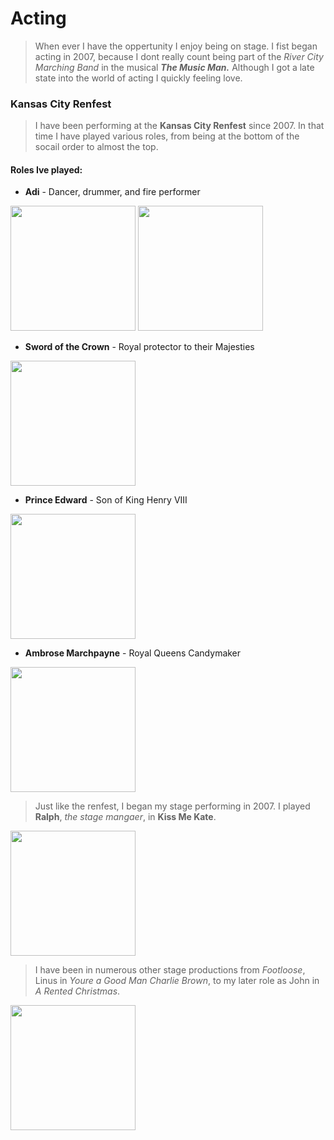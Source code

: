 # Acting

>When ever I have the oppertunity I enjoy being on stage. I fist began acting in 2007,
because I dont really count being part of the _River City Marching Band_ in the musical **_The Music Man._** 
Although I got a late state into the world of acting I quickly feeling love. 

### Kansas City Renfest

>I have been performing at the **Kansas City Renfest** since 2007. In that time I have played various roles, 
from being at the bottom of the socail order to almost the top.

#### Roles Ive played:

  + **Adi** - Dancer, drummer, and fire performer

<img src="https://user-images.githubusercontent.com/89314862/138538505-0c261b06-c14d-41ab-9c9c-c1fe15722196.jpg" width="200" height="200">

<img src="https://user-images.githubusercontent.com/89314862/138538502-e009ae7d-43d4-44a0-b8d5-4952ba813532.jpg" width="200" height="200">

  + **Sword of the Crown** - Royal protector to their Majesties

<img src="https://user-images.githubusercontent.com/89314862/138538508-f97ad83d-21a9-4f3b-8380-9806ecc310c5.jpg" width="200" height="200">

  + **Prince Edward** - Son of King Henry VIII

<img src="https://user-images.githubusercontent.com/89314862/138538490-599a75d1-1237-412c-b66d-96fa2b67299d.jpg" width="200" height="200">

  + **Ambrose Marchpayne** - Royal Queens Candymaker

<img src="https://user-images.githubusercontent.com/89314862/138538499-ef458ac9-f487-4cfc-895a-1353d1bda0bd.jpg" width="200" height="200">

>Just like the renfest, I began my stage performing in 2007. I played **Ralph**, _the stage mangaer_, in **Kiss Me Kate**.

<img src="https://user-images.githubusercontent.com/89314862/138538488-dbce943e-3c91-4ff5-93b9-d599ea93cc00.jpg" width="200" height="200">

>I have been in numerous other stage productions from _Footloose_, Linus in _Youre a Good Man Charlie Brown_, to my later role as John in _A Rented Christmas_.

<img src="https://user-images.githubusercontent.com/89314862/138538495-50b50415-2132-495a-b7fc-2c528e5faa44.jpg" width="200" height="200">
